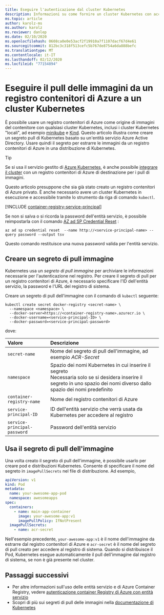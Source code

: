 ```yaml
---
title: Eseguire l'autenticazione dal cluster Kubernetes
description: Informazioni su come fornire un cluster Kubernetes con accesso alle immagini nel registro contenitori di Azure creando un segreto di pull usando un'entità servizio
ms.topic: article
author: karolz-ms
ms.author: karolz
ms.reviewer: danlep
ms.date: 02/10/2020
ms.openlocfilehash: 0608ca0e0e53acf2f19910a7f1107dacf67d4e61
ms.sourcegitcommit: 812bc3c318f513cefc5b767de8754a6da888befc
ms.translationtype: MT
ms.contentlocale: it-IT
ms.lasthandoff: 02/12/2020
ms.locfileid: "77154894"
---
```

# <a name="pull-images-from-an-azure-container-registry-to-a-kubernetes-cluster"></a>Eseguire il pull delle immagini da un registro contenitori di Azure a un cluster Kubernetes

È possibile usare un registro contenitori di Azure come origine di immagini del contenitore con qualsiasi cluster Kubernetes, inclusi i cluster Kubernetes "locali", ad esempio [minikube](https://minikube.sigs.k8s.io/) e [Kind](https://kind.sigs.k8s.io/). Questo articolo illustra come creare un segreto pull di Kubernetes basato su un'entità servizio Azure Active Directory. Usare quindi il segreto per estrarre le immagini da un registro contenitori di Azure in una distribuzione di Kubernetes.

> [!TIP]
> Se si usa il servizio gestito di [Azure Kubernetes](../aks/intro-kubernetes.md), è anche possibile [integrare il cluster](../aks/cluster-container-registry-integration.md?toc=/azure/container-registry/toc.json&bc=/azure/container-registry/breadcrumb/toc.json) con un registro contenitori di Azure di destinazione per i pull di immagini. 

Questo articolo presuppone che sia già stato creato un registro contenitori di Azure privato. È anche necessario avere un cluster Kubernetes in esecuzione e accessibile tramite lo strumento da riga di comando `kubectl`.

[!INCLUDE [container-registry-service-principal](../../includes/container-registry-service-principal.md)]

Se non si salva o si ricorda la password dell'entità servizio, è possibile reimpostarla con il comando [AZ ad SP Credential Reset][az-ad-sp-credential-reset] :

```azurecli
az ad sp credential reset  --name http://<service-principal-name> --query password --output tsv
```

Questo comando restituisce una nuova password valida per l'entità servizio.

## <a name="create-an-image-pull-secret"></a>Creare un segreto di pull immagine

Kubernetes usa un *segreto di pull immagine* per archiviare le informazioni necessarie per l'autenticazione nel registro. Per creare il segreto di pull per un registro contenitori di Azure, è necessario specificare l'ID dell'entità servizio, la password e l'URL del registro di sistema. 

Creare un segreto di pull dell'immagine con il comando di `kubectl` seguente:

```console
kubectl create secret docker-registry <secret-name> \
  --namespace <namespace> \
  --docker-server=https://<container-registry-name>.azurecr.io \
  --docker-username=<service-principal-ID> \
  --docker-password=<service-principal-password>
```
dove:

| Valore | Descrizione |
| :--- | :--- |
| `secret-name` | Nome del segreto di pull dell'immagine, ad esempio *ACR-Secret* |
| `namespace` | Spazio dei nomi Kubernetes in cui inserire il segreto <br/> Necessaria solo se si desidera inserire il segreto in uno spazio dei nomi diverso dallo spazio dei nomi predefinito |
| `container-registry-name` | Nome del registro contenitori di Azure |
| `service-principal-ID` | ID dell'entità servizio che verrà usata da Kubernetes per accedere al registro |
| `service-principal-password` | Password dell'entità servizio |

## <a name="use-the-image-pull-secret"></a>Usa il segreto di pull dell'immagine

Una volta creato il segreto di pull dell'immagine, è possibile usarlo per creare pod e distribuzioni Kubernetes. Consente di specificare il nome del segreto in `imagePullSecrets` nel file di distribuzione. Ad esempio,

```yaml
apiVersion: v1
kind: Pod
metadata:
  name: your-awesome-app-pod
  namespace: awesomeapps
spec:
  containers:
    - name: main-app-container
      image: your-awesome-app:v1
      imagePullPolicy: IfNotPresent
  imagePullSecrets:
    - name: acr-secret
```

Nell'esempio precedente, `your-awesome-app:v1` è il nome dell'immagine da estrarre dal registro contenitori di Azure e `acr-secret` è il nome del segreto di pull creato per accedere al registro di sistema. Quando si distribuisce il Pod, Kubernetes esegue automaticamente il pull dell'immagine dal registro di sistema, se non è già presente nel cluster.


## <a name="next-steps"></a>Passaggi successivi

* Per altre informazioni sull'uso delle entità servizio e di Azure Container Registry, vedere [autenticazione container Registry di Azure con entità servizio](container-registry-auth-service-principal.md)
* Scopri di più sui segreti di pull delle immagini nella [documentazione di Kubernetes](https://kubernetes.io/docs/concepts/containers/images/#specifying-imagepullsecrets-on-a-pod)


<!-- IMAGES -->

<!-- LINKS - External -->
[acr-scripts-cli]: https://github.com/Azure/azure-docs-cli-python-samples/tree/master/container-registry
[acr-scripts-psh]: https://github.com/Azure/azure-docs-powershell-samples/tree/master/container-registry

<!-- LINKS - Internal -->
[az-ad-sp-credential-reset]: /cli/azure/ad/sp/credential#az-ad-sp-credential-reset